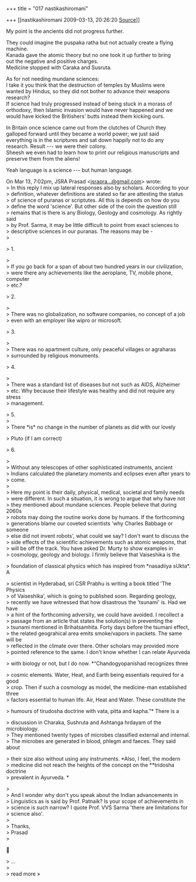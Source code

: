 +++
title = "017 nastikashiromani"

+++
[[nastikashiromani	2009-03-13, 20:26:20 [Source](https://groups.google.com/g/bvparishat/c/_Uyc_LSnqNM)]]



My point is the ancients did not progress further.  
  
They could imagine the puspaka ratha but not actually create a flying  
machine.  
Kanada gave the atomic theory but no one took it up further to bring  
out the negative and positive charges.  
Medicine stopped with Caraka and Susruta.  
  
As for not needing mundane sciences:  
I take it you think that the destruction of temples by Muslims were  
wanted by Hindus, so they did not bother to advance their weapons  
research?  
If science had truly progressed instead of being stuck in a morass of  
orthodoxy, then Islamic invasion would have never happened and we  
would have kicked the Britishers' butts instead them kicking ours.  
  
In Britain once science came out from the clutches of Church they  
galloped forward until they became a world power; we just said  
everything is in the scriptures and sat down happily not to do any  
research. Result --- we were their colony.  
Sheesh we even had to learn how to print our religious manuscripts and  
preserve them from the aliens!  
  
Yeah language is a science --- but human language.  

  
On Mar 13, 7:02pm, JSRA Prasad \<[jsrapra...@gmail.com]()\> wrote:  
\> In this reply I mix up lateral responses also by scholars. According to your  
\> definition, whatever definitions are stated so far are attesting the status  
\> of science of puranas or scriptutes. All this is depends on how do you  
\> define the word 'science'. But other side of the coin the question still  
\> remains that is there is any Biology, Geology and cosmology. As rightly said  
\> by Prof. Sarma, it may be little difficult to point from exact sciences to  
\> descriptive sciences in our puranas. The reasons may be -  
\>  

\>  1.  

\>  
\>  If you go back for a span of about two hundred years in our civilization,  
\>  were there any achievements like the aeroplane, TV, mobile phone, computer  
\>  etc.?  

\>  2.  

\>  
\>  There was no globalization, no software companies, no concept of a job  
\>  even with an employer like wipro or microsoft.  

\>  3.  

\>  
\>  There was no apartment culture, only peaceful villages or agraharas  
\>  surrounded by religious monuments.  

\>  4.  

\>  
\>  There was a standard list of diseases but not such as AIDS, Alzheimer  
\>  etc. Why because their lifestyle was healthy and did not require any stress  
\>  management.  

\>  5.  
\>  
\>  There \*is\* no change in the number of planets as did with our lovely  

\>  Pluto (if I am correct)  

\>  6.  

\>  
\>  Without any telescopes of other sophisticated instruments, ancient  
\>  Indians calculated the planetary moments and eclipses even after years to  
\>  come.  
\>  
\> Here my point is their daily, physical, medical, societal and family needs  
\> were different. In such a situation, it is wrong to argue that why have not  
\> they mentioned about mundane sciences. People believe that during 2060s  
\> robots may doing the routine works done by humans. If the forthcoming  
\> generations blame our coveted scientists 'why Charles Babbage or someone  
\> else did not invent robots', what could we say? I don't want to discuss the  
\> side effects of the scientific achievements such as atomic weapons, that  
\> will be off the track. You have asked Dr. Murty to show examples in  
\> cosmology, geology and biology. I firmly believe that Vaiseshika is the  

\> foundation of classical physics which has inspired from \*nasadiiya sUkta\*. A  

\> scientist in Hyderabad, sri CSR Prabhu is writing a book titled 'The Physics  
\> of Vaiseshika', which is going to published soon. Regarding geology,  
\> recently we have witnessed that how disastrous the 'tsunami' is. Had we have  
\> a hint of the forthcoming adversity, we could have avoided. I recollect a  
\> passage from an article that states the solution(s) in preventing the  
\> tsunami mentioned in Brihatsamhita. Forty days before the tsumani effect,  
\> the related geograhical area emits smoke/vapors in packets. The same will be  
\> reflected in the climate over there. Other scholars may provided more  
\> pointed reference to the same. I don't know whether I can relate Ayurveda  

\> with biology or not, but I do now. \*“Chandogyopanishad recognizes three  

\> cosmic elements. Water, Heat, and Earth being essentials required for a good  
\> crop. Then if such a cosmology as model, the medicine-man established three  
\> factors essential to human life. Air, Heat and Water. These constitute the  

\> humours of tirudosha doctrine with vata, pitta and kapha.”\* There is a  

\> discussion in Charaka, Sushruta and Ashtanga hrdayam of the microbiology.  
\> They mentioned twenty types of microbes classified external and internal.  
\> The microbes are generated in blood, phlegm and faeces. They said about  

\> their size also without using any instruments. \*Also, I feel, the modern  
\> medicine did not reach the heights of the concept on the \*\*tridosha doctrine  
\> prevalent in Ayurveda. \*  

\>  
\> And I wonder why don't you speak about the Indian advancements in  
\> Linguistics as is said by Prof. Patnaik? Is your scope of achievements in  
\> science is such narrow? I quote Prof. VVS Sarma 'there are limitations for  
\> science also'.  
\>  
\> Thanks,  
\> Prasad  
\>  



\> ...  
\>  
\> read more »

